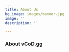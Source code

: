 ```yaml
---
title: About Us
bg_image: images/banner.jpg
image: ''
description: ''

---
```

### **About vCoD.gg**